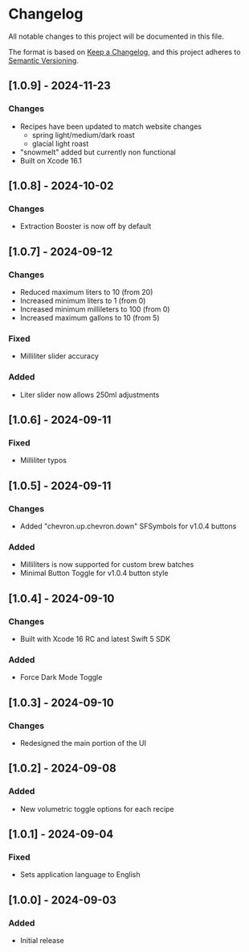 # Changelog
All notable changes to this project will be documented in this file.

The format is based on [Keep a Changelog](https://keepachangelog.com/en/1.0.0/),
and this project adheres to [Semantic Versioning](https://semver.org/spec/v2.0.0.html).

## [1.0.9] - 2024-11-23
### Changes
- Recipes have been updated to match website changes
  - spring light/medium/dark roast
  - glacial light roast
- "snowmelt" added but currently non functional
- Built on Xcode 16.1

## [1.0.8] - 2024-10-02
### Changes
- Extraction Booster is now off by default

## [1.0.7] - 2024-09-12
### Changes
- Reduced maximum liters to 10 (from 20)
- Increased minimum liters to 1 (from 0)
- Increased minimum millileters to 100 (from 0)
- Increased maximum gallons to 10 (from 5)

### Fixed
- Milliliter slider accuracy

### Added
- Liter slider now allows 250ml adjustments

## [1.0.6] - 2024-09-11
### Fixed
- Milliliter typos

## [1.0.5] - 2024-09-11
### Changes
- Added "chevron.up.chevron.down" SFSymbols for v1.0.4 buttons

### Added
- Milliliters is now supported for custom brew batches
- Minimal Button Toggle for v1.0.4 button style

## [1.0.4] - 2024-09-10
### Changes
- Built with Xcode 16 RC and latest Swift 5 SDK

### Added
- Force Dark Mode Toggle

## [1.0.3] - 2024-09-10
### Changes
- Redesigned the main portion of the UI

## [1.0.2] - 2024-09-08
### Added
- New volumetric toggle options for each recipe

## [1.0.1] - 2024-09-04
### Fixed
- Sets application language to English

## [1.0.0] - 2024-09-03
### Added
- Initial release
